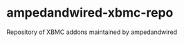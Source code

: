 ampedandwired-xbmc-repo
=======================

Repository of XBMC addons maintained by ampedandwired